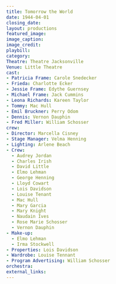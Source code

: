 ```yaml
---
title: Tomorrow the World
date: 1944-04-01
closing_date:
layout: productions
featured_image:
image_caption:
image_credit:
playbill:
category:
Theatre: Theatre Jacksonville
Venue: Little Theatre
cast:
- Patricia Frame: Carole Snedecker
- Frieda: Charlotte Ecker
- Jessie Frame: Edythe Guernsey
- Michael Frame: Jack Cummins
- Leona Richards: Kareen Taylor
- Tommy: Mac Hull
- Emil Bruckner: Perry Odom
- Dennis: Vernon Dauphin
- Fred Miller: William Schosser
crew:
- Director: Marcella Cisney
- Stage Manager: Velma Henning
- Lighting: Arlene Beach
- Crew:
  - Audrey Jordan
  - Charles Irish
  - David Little
  - Elmo Lehman
  - George Henning
  - Lloyd Cowart
  - Lois Davidson
  - Louise Tenant
  - Mac Hull
  - Mary Garcia
  - Mary Knight
  - Naudain Ives
  - Rose Marie Schosser
  - Vernon Dauphin
- Make-up:
  - Elmo Lehman
  - Irma Stockwell
- Properties: Lois Davidson
- Wardrobe: Louise Tennant
- Program Advertising: William Schosser
orchestra:
external_links:
---
```


